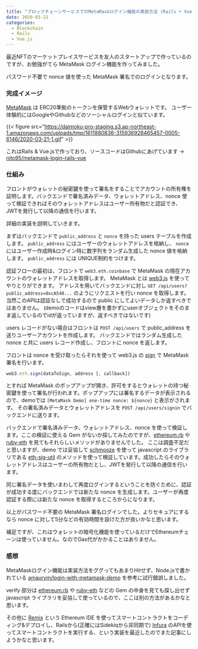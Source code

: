 ```yaml
---
title: "ブロックチェーンサービスでのMetaMaskログイン機能の実装方法 (Rails + Vue.js)"
date: 2020-03-21
categories:
  - Blockchain
  - Rails
  - Vue.js
---
```


最近NFTのマーケットプレイスサービスを友人のスタートアップで作っているのですが、お勉強がてら MetaMask ログイン機能を作ってみました。

パスワード不要で nonce 値を使った MetaMask 署名でのログインとなります。

### 完成イメージ
[MetaMask](https://metamask.io/) は ERC20準拠のトークンを保管するWebウォレットです。
ユーザー体験的にはGoogleやGithubなどのソーシャルログインと似ています。

{{< figure src="https://daimoku-pro-staging.s3.ap-northeast-1.amazonaws.com/uploads/tmp/1611880836-315936928465457-0005-6146/2020-03-21-1.gif" >}}

これはRails & Vue.jsで作っており、ソースコードはGithubにあげています → [nito95/metamask-login-rails-vue](https://github.com/nito95/metamask-login-rails-vue)

### 仕組み
フロントがウォレットの秘密鍵を使って署名をすることでアカウントの所有権を証明します。バックエンドで署名済みデータ、ウォレットアドレス、nonce 使って検証できればそのウォレットアドレスはユーザー所有物だと認証でき、JWTを発行して以降の通信を行います。

詳細の実装を説明していきます。

まずはバックエンドで `public_address` と `nonce` を持った users テーブルを作成します。
`public_address` にはユーザーのウォレットアドレスを格納し、 `nonce` にはユーザー作成時&ログイン時に数字列をランダム生成した nonce 値を格納します。 `public_address` には UNIQUE制約をつけます。

認証フローの最初は、フロントで `web3.eth.coinbase` で MetaMask の現在アカウントのウォレットアドレスを取得します。
MetaMask とは [web3.js](https://web3js.readthedocs.io/) を使ってやりとりができます。
アドレスを用いてバックエンドに対し `GET /api/users?public_address=0xcA540...` のようにリクエストを行い nonce を取得します。
当然このAPIは認証なしで成功するので public にしてよいデータしか返すべきではありません。
(demoのコードはview層を書かずにuserオブジェクトをそのまま返しているのでidが返っていますが、返すべきではないです)

users レコードがない場合はフロントは `POST /api/users` で public_address を送りユーザーアカウントを作成します。
バックエンドではランダム生成した nonce と共に users レコード作成し、フロントに nonce を返します。

フロントは nonce を受け取ったらそれを使って web3.js の [sign](https://web3js.readthedocs.io/en/v1.3.4/web3-eth.html?highlight=getBalance#sign) で MetaMask 署名を行います。

```javascript
web3.eth.sign(dataToSign, address [, callback])
```

とすれば MetaMask のポップアップが開き、許可をするとウォレットの持つ秘密鍵を使って署名が行われます。ポップアップには署名するデータが表示されるので、demoでは `[MetaMask Demo] one-time nonce: ${nonce}` と表示がされます。
その署名済みデータとウォレットアドレスを `POST /api/users/signin` でバックエンドに送ります。

バックエンドで署名済みデータ、ウォレットアドレス、nonce を使って検証します。ここの検証に使える Gem がないか探してみたのですが、[ethereum.rb](https://github.com/EthWorks/ethereum.rb) や [ruby-eth](https://github.com/se3000/ruby-eth) を見てもそれらしいメソッドがありませんでした。
ここは調査不足だと思いますが、demo では妥協して [schmooze](https://github.com/Shopify/schmooze) を使って javascript のライブラリである [eth-sig-util](https://github.com/MetaMask/eth-sig-util) のメソッドを使って検証しています。成功したらそのウォレットアドレスはユーザーの所有物だとし、JWTを発行して以降の通信を行います。

同じ署名データを使いまわして再度ログインするということを防ぐために、認証が成功する度にバックエンドでは新たな nonce を生成します。ユーザーが再度認証する際には新たな nonce を取得するところからになります。

以上がパスワード不要の MetaMask 署名ログインでした。よりセキュアにするなら nonce に対して5分などの有効時間を設けた方が良いかなと思います。

補足ですが、これはウォレットの暗号化機能を使っているだけでEthereumチェーンは使っていません。なのでGas代がかかることはありません。

### 感想
MetaMaskログイン機能は実装方法をググってもあまりHitせず、Node.jsで書かれている [amaurym/login-with-metamask-demo](https://github.com/amaurym/login-with-metamask-demo) を参考に試行錯誤しました。

verify 部分は [ethereum.rb](https://github.com/EthWorks/ethereum.rb) や [ruby-eth](https://github.com/se3000/ruby-eth) などの Gem の中身を見ても探し出せず javascript ライブラリを妥協して使っているので、ここは別の方法があるかなと思います。

その他に [Remix](https://remix.ethereum.org/) という Ethereum IDE を使ってスマートコントラクトをコーディング&デプロイし、Railsから(正確にはSidekiqから非同期で) [Infura](https://infura.io/) のAPIを使ってスマートコントラクトを実行する、という実装を最近したのでまた記事にしようかなと思います。
